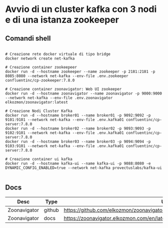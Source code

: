 # Avvio di un cluster kafka con 3 nodi e di una istanza zookeeper

## Comandi shell

```shell

# Creazione rete docker virtuale di tipo bridge
docker network create net-kafka

# Creazione container zookeepeer
docker run -d --hostname zookeeper --name zookeeper -p 2181:2181 -p 8085:8080 --network net-kafka --env-file .env.zookeeper confluentinc/cp-zookeeper:7.8.0

# Creazione container zoonavigator: Web UI zookeeper
docker run -d --hostname zoonavigator --name zoonavigator -p 9000:9000 --network net-kafka --env-file .env.zoonavigator elkozmon/zoonavigator:latest

# Creazione Nodi Cluster Kafka
docker run -d --hostname broker01 --name broker01 -p 9092:9092 -p 9101:9101 --network net-kafka --env-file .env.kafka01 confluentinc/cp-server:7.8.0
docker run -d --hostname broker02 --name broker02 -p 9093:9093 -p 9102:9101 --network net-kafka --env-file .env.kafka01 confluentinc/cp-server:7.8.0
docker run -d --hostname broker03 --name broker03 -p 9094:9094 -p 9103:9101 --network net-kafka --env-file .env.kafka01 confluentinc/cp-server:7.8.0

# Creazione container ui kafka
docker run -d --hostname kafka-ui --name kafka-ui -p 9088:8080 -e DYNAMIC_CONFIG_ENABLED=true --network net-kafka provectuslabs/kafka-ui


```


## Docs

| Desc         | Type   | Url                                                                                |
| ------------ | ------ | ---------------------------------------------------------------------------------- |
| Zoonavigator | github | https://github.com/elkozmon/zoonavigator?tab=readme-ov-file                        |
| Zoonavigator | docs   | https://zoonavigator.elkozmon.com/en/latest/docker/configuration.html#zoonavigator |


